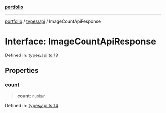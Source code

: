 [**portfolio**](../../../README.md)

***

[portfolio](../../../modules.md) / [types/api](../README.md) / ImageCountApiResponse

# Interface: ImageCountApiResponse

Defined in: [types/api.ts:13](https://github.com/tnorlund/Portfolio/blob/8cbcd918a6b366a61e0799e430c82afa28380676/portfolio/types/api.ts#L13)

## Properties

### count

> **count**: `number`

Defined in: [types/api.ts:14](https://github.com/tnorlund/Portfolio/blob/8cbcd918a6b366a61e0799e430c82afa28380676/portfolio/types/api.ts#L14)
